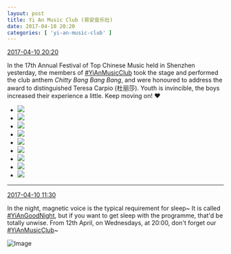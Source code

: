 ```yaml
---
layout: post
title: Yi An Music Club (易安音乐社)
date: 2017-04-10 20:20
categories: [ 'yi-an-music-club' ]
---
```


<div class="weibo-info">
  <a href="http://weibo.com/6094546964/EDTujahDl">2017-04-10 20:20</a>
</div>

In the 17th Annual Festival of Top Chinese Music held in Shenzhen yesterday, the members of [#YiAnMusicClub](http://weibo.com/p/100808beae2e3e05b17b64f63ebedca39f19b2) took the stage and performed the club anthem *Chitty Bang Bang Bang*, and were honoured to address the award to distinguished Teresa Carpio (杜丽莎). Youth is invincible, the boys increased their experience a little. Keep moving on! :heart:

<!-- more -->

<ul class="weibo-pic-list">
  <li class="weibo-pic">
    <a href="https://wx3.sinaimg.cn/mw690/006Es64Agy1fehuigif37j31jk0vh1kz.jpg"><img src="https://wx3.sinaimg.cn/thumb150/006Es64Agy1fehuigif37j31jk0vh1kz.jpg" /></a>
  </li>
  <li class="weibo-pic">
    <a href="https://wx3.sinaimg.cn/mw690/006Es64Agy1fehuifk8m3j31jk111e83.jpg"><img src="https://wx3.sinaimg.cn/thumb150/006Es64Agy1fehuifk8m3j31jk111e83.jpg" /></a>
  </li>
  <li class="weibo-pic">
    <a href="https://wx4.sinaimg.cn/mw690/006Es64Agy1fehui93v6bj31111jknpf.jpg"><img src="https://wx4.sinaimg.cn/thumb150/006Es64Agy1fehui93v6bj31111jknpf.jpg" /></a>
  </li>
  <li class="weibo-pic">
    <a href="https://wx2.sinaimg.cn/mw690/006Es64Agy1fehuijhg2hj31111jkhdu.jpg"><img src="https://wx2.sinaimg.cn/thumb150/006Es64Agy1fehuijhg2hj31111jkhdu.jpg" /></a>
  </li>
  <li class="weibo-pic">
    <a href="https://wx1.sinaimg.cn/mw690/006Es64Agy1fehumj8771j311d0qon8l.jpg"><img src="https://wx1.sinaimg.cn/thumb150/006Es64Agy1fehumj8771j311d0qon8l.jpg" /></a>
  </li>
  <li class="weibo-pic">
    <a href="https://wx4.sinaimg.cn/mw690/006Es64Agy1fehui0bafoj312c1jknpe.jpg"><img src="https://wx4.sinaimg.cn/thumb150/006Es64Agy1fehui0bafoj312c1jknpe.jpg" /></a>
  </li>
  <li class="weibo-pic">
    <a href="https://wx3.sinaimg.cn/mw690/006Es64Agy1fehuipxuj5j31111jknpf.jpg"><img src="https://wx3.sinaimg.cn/thumb150/006Es64Agy1fehuipxuj5j31111jknpf.jpg" /></a>
  </li>
  <li class="weibo-pic">
    <a href="https://wx3.sinaimg.cn/mw690/006Es64Agy1fehuig04bpj315o1qiu0z.jpg"><img src="https://wx3.sinaimg.cn/thumb150/006Es64Agy1fehuig04bpj315o1qiu0z.jpg" /></a>
  </li>
  <li class="weibo-pic">
    <a href="https://wx4.sinaimg.cn/mw690/006Es64Agy1fehuibfxc2j31111jkkjn.jpg"><img src="https://wx4.sinaimg.cn/thumb150/006Es64Agy1fehuibfxc2j31111jkkjn.jpg" /></a>
  </li>
</ul>

---

<div class="weibo-info">
  <a href="http://weibo.com/6094546964/EDQ0XEBsi">2017-04-10 11:30</a>
</div>

In the night, magnetic voice is the typical requirement for sleep~ It is called [#YiAnGoodNight](http://weibo.com/p/10080892b104a59bff303ca883e7931b5b916e), but if you want to get sleep with the programme, that'd be totally unwise. From 12th April, on Wednesdays, at 20:00, don't forget our [#YiAnMusicClub](http://weibo.com/p/100808beae2e3e05b17b64f63ebedca39f19b2)~

![Image](https://wx4.sinaimg.cn/mw690/006Es64Agy1fehdgp8ihkj31jk10xqv5.jpg)
